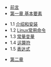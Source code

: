 
* [前言](README.md)
* [第一章 基本要素](chapter1/1.0.md)
 - 1.1 [介绍和安装](chapter1/1.1.md)
 - 1.2 [Linux常用命令](chapter1/1.2.md)
 - 1.3 [常量变量](chapter1/1.3.md)
 - 1.4 [运算符](chapter1/1.4.md)
 - 1.5 [表达式](chapter1/1.5.md)
* [第二章](chapter1/1.0.md)

  

